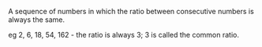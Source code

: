 A sequence of numbers in which the ratio between consecutive numbers is
always the same.

eg 2, 6, 18, 54, 162 - the ratio is always 3; 3 is called the common
ratio.
